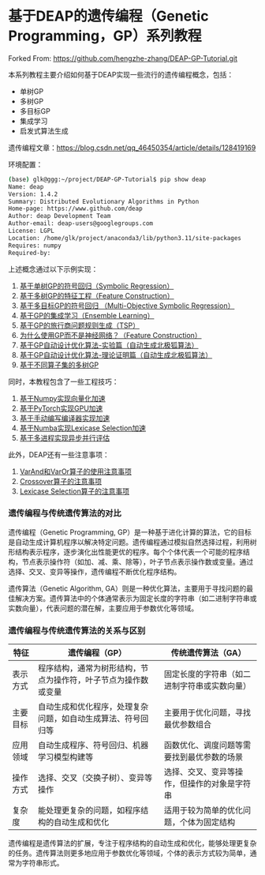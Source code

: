 # 基于DEAP的遗传编程（Genetic Programming，GP）系列教程

Forked From: https://github.com/hengzhe-zhang/DEAP-GP-Tutorial.git

本系列教程主要介绍如何基于DEAP实现一些流行的遗传编程概念，包括：

* 单树GP
* 多树GP
* 多目标GP
* 集成学习
* 启发式算法生成

遗传编程文章：https://blog.csdn.net/qq_46450354/article/details/128419169

环境配置：

```bash
(base) glk@ggg:~/project/DEAP-GP-Tutorial$ pip show deap
Name: deap
Version: 1.4.2
Summary: Distributed Evolutionary Algorithms in Python
Home-page: https://www.github.com/deap
Author: deap Development Team
Author-email: deap-users@googlegroups.com
License: LGPL
Location: /home/glk/project/anaconda3/lib/python3.11/site-packages
Requires: numpy
Required-by: 
```

上述概念通过以下示例实现：

1. [基于单树GP的符号回归（Symbolic Regression）](application/symbolic-regression.ipynb)
2. [基于多树GP的特征工程（Feature Construction）](application/feature-construction.ipynb)
3. [基于多目标GP的符号回归 （Multi-Objective Symbolic Regression）](application/multiobjective-sr.ipynb)
4. [基于GP的集成学习（Ensemble Learning）](application/ensemble-learning.ipynb)
5. [基于GP的旅行商问题规则生成（TSP）](application/TSP.ipynb)
6. [为什么使用GP而不是神经网络？（Feature Construction）](application/cross-validation-score.ipynb)
6. [基于GP自动设计优化算法-实验篇（自动生成北极狐算法）](application/automatically-design-de-operators.ipynb)
7. [基于GP自动设计优化算法-理论证明篇（自动生成北极狐算法）](application/theoretical_analysis.ipynb)
8. [基于不同算子集的多树GP](application/multisets_gp.ipynb)

同时，本教程包含了一些工程技巧：

1. [基于Numpy实现向量化加速](tricks/numpy-speedup.ipynb)
2. [基于PyTorch实现GPU加速](tricks/pytorch-speedup.ipynb)
3. [基于手动编写编译器实现加速](tricks/compiler-speedup.ipynb)
4. [基于Numba实现Lexicase Selection加速](tricks/numba-lexicase-selection.ipynb)
5. [基于多进程实现异步并行评估](tricks/multiprocess_speedup.md)

此外，DEAP还有一些注意事项：

1. [VarAnd和VarOr算子的使用注意事项](operator/varor-varand.ipynb)
2. [Crossover算子的注意事项](operator/crossover.ipynb)
2. [Lexicase Selection算子的注意事项](operator/lexicase-selection.ipynb)


### 遗传编程与传统遗传算法的对比

遗传编程（Genetic Programming, GP）是一种基于进化计算的算法，它的目标是自动生成计算机程序以解决特定问题。遗传编程通过模拟自然选择过程，利用树形结构表示程序，逐步演化出性能更优的程序。每个个体代表一个可能的程序结构，节点表示操作符（如加、减、乘、除等），叶子节点表示操作数或变量。通过选择、交叉、变异等操作，遗传编程不断优化程序结构。

遗传算法（Genetic Algorithm, GA）则是一种优化算法，主要用于寻找问题的最佳解决方案。遗传算法中的个体通常表示为固定长度的字符串（如二进制字符串或实数向量），代表问题的潜在解，主要应用于参数优化等领域。

### 遗传编程与传统遗传算法的关系与区别

| 特征            | 遗传编程（GP）                                  | 传统遗传算法（GA）                            |
|-----------------|--------------------------------------------------|-----------------------------------------------|
| 表示方式     | 程序结构，通常为树形结构，节点为操作符，叶子节点为操作数或变量 | 固定长度的字符串（如二进制字符串或实数向量）  |
| 主要目标   | 自动生成和优化程序，处理复杂问题，如自动生成算法、符号回归等 | 主要用于优化问题，寻找最优参数组合           |
| 应用领域     | 自动生成程序、符号回归、机器学习模型构建等       | 函数优化、调度问题等需要找到最优参数的场景    |
| 操作方式    | 选择、交叉（交换子树）、变异等操作               | 选择、交叉、变异等操作，但操作的对象是字符串  |
| 复杂度      | 能处理更复杂的问题，如程序结构的自动生成和优化   | 适用于较为简单的优化问题，个体为固定结构      |

遗传编程是遗传算法的扩展，专注于程序结构的自动生成和优化，能够处理更复杂的任务。遗传算法则更多地应用于参数优化等领域，个体的表示方式较为简单，通常为字符串形式。